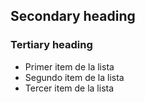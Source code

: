## Secondary heading
### Tertiary heading
* Primer item de la lista
* Segundo item de la lista
* Tercer item de la lista
